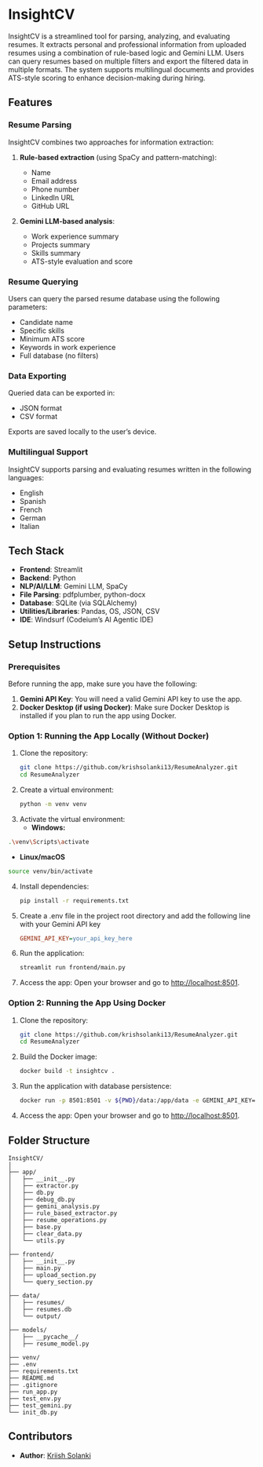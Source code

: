 # InsightCV

InsightCV is a streamlined tool for parsing, analyzing, and evaluating resumes. It extracts personal and professional information from uploaded resumes using a combination of rule-based logic and Gemini LLM. Users can query resumes based on multiple filters and export the filtered data in multiple formats. The system supports multilingual documents and provides ATS-style scoring to enhance decision-making during hiring.

## Features

### Resume Parsing

InsightCV combines two approaches for information extraction:

1. **Rule-based extraction** (using SpaCy and pattern-matching):
   - Name
   - Email address
   - Phone number
   - LinkedIn URL
   - GitHub URL

2. **Gemini LLM-based analysis**:
   - Work experience summary
   - Projects summary
   - Skills summary
   - ATS-style evaluation and score

### Resume Querying

Users can query the parsed resume database using the following parameters:
- Candidate name
- Specific skills
- Minimum ATS score
- Keywords in work experience
- Full database (no filters)

### Data Exporting

Queried data can be exported in:
- JSON format
- CSV format

Exports are saved locally to the user’s device.

### Multilingual Support

InsightCV supports parsing and evaluating resumes written in the following languages:
- English
- Spanish
- French
- German
- Italian

## Tech Stack

- **Frontend**: Streamlit  
- **Backend**: Python  
- **NLP/AI/LLM**: Gemini LLM, SpaCy  
- **File Parsing**: pdfplumber, python-docx  
- **Database**: SQLite (via SQLAlchemy)  
- **Utilities/Libraries**: Pandas, OS, JSON, CSV  
- **IDE**: Windsurf (Codeium’s AI Agentic IDE)

## Setup Instructions

### Prerequisites
Before running the app, make sure you have the following:

1. **Gemini API Key**: You will need a valid Gemini API key to use the app.
2. **Docker Desktop (if using Docker)**: Make sure Docker Desktop is installed if you plan to run the app using Docker.

### Option 1: Running the App Locally (Without Docker)

1. Clone the repository:
   ```bash
   git clone https://github.com/krishsolanki13/ResumeAnalyzer.git
   cd ResumeAnalyzer

2. Create a virtual environment:
   ```bash
   python -m venv venv

3. Activate the virtual environment:
   - **Windows:**
  ```bash
  .\venv\Scripts\activate
  ```

   - **Linux/macOS**
  ```bash
  source venv/bin/activate
  ```
  
4. Install dependencies:
   ```bash
   pip install -r requirements.txt

5. Create a .env file in the project root directory and add the following line with your Gemini API key
   ```ini
   GEMINI_API_KEY=your_api_key_here

6. Run the application:
   ```bash
   streamlit run frontend/main.py

7. Access the app:
   Open your browser and go to [http://localhost:8501](http://localhost:8501).

### Option 2: Running the App Using Docker

1. Clone the repository:
   ```bash
   git clone https://github.com/krishsolanki13/ResumeAnalyzer.git
   cd ResumeAnalyzer

2. Build the Docker image:
   ```bash
   docker build -t insightcv .

3. Run the application with database persistence:
   ```bash
   docker run -p 8501:8501 -v ${PWD}/data:/app/data -e GEMINI_API_KEY=your_api_key_here insightcv

4. Access the app: 
   Open your browser and go to [http://localhost:8501](http://localhost:8501).

## Folder Structure

```plaintext
InsightCV/
│
├── app/
│   ├── __init__.py
│   ├── extractor.py
│   ├── db.py
│   ├── debug_db.py
│   ├── gemini_analysis.py
│   ├── rule_based_extractor.py
│   ├── resume_operations.py
│   ├── base.py
│   ├── clear_data.py
│   └── utils.py
│
├── frontend/
│   ├── __init__.py
│   ├── main.py
│   ├── upload_section.py
│   └── query_section.py
│
├── data/
│   ├── resumes/
│   ├── resumes.db
│   └── output/
│
├── models/
│   ├── __pycache__/
│   ├── resume_model.py
│
├── venv/
├── .env
├── requirements.txt
├── README.md
├── .gitignore
├── run_app.py
├── test_env.py
├── test_gemini.py
└── init_db.py
```


## Contributors

- **Author**: [Kriish Solanki](https://github.com/krishsolanki13)



